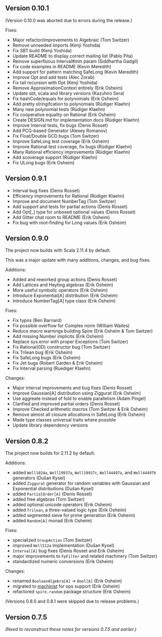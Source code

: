 ## Version 0.10.1

(Version 0.10.0 was aborted due to errors during the release.)

Fixes:

 * Major refactor/improvements to Algebraic (Tom Switzer)
 * Remove unneeded imports (Kenji Yoshida)
 * Fix SBT build (Kenji Yoshida)
 * Update README to display correct mailing list (Pablo Pita)
 * Remove superfluous Interval#min param (Siddhartha Gadgil)
 * Fix code examples in README (Kevin Meredith)
 * Add support for pattern matching SafeLong (Kevin Meredith)
 * Improve Opt and add tests (Alec Zorab)
 * Fix tail recursion with Opt (Kenji Yoshida)
 * Remove ApproximationContext entirely (Erik Osheim)
 * Update sbt, scala and library versions (Kazuhiro Sera)
 * Fix hashCode/equals for polynomials (Erik Osheim)
 * Add pretty stringifcation to polynomials (Rüdiger Klaehn)
 * Many new polynomial tests (Rüdiger Klaehn)
 * Fix cooperative equality on Rational (Erik Osheim)
 * Create DESIGN.md for implementation docs (Rüdiger Klaehn)
 * Improve Interval tests, fix bugs (Denis Rosset)
 * Add PCG-based Generator (Alexey Romanov)
 * Fix Float/Double GCD bugs (Tom Switzer)
 * Improve SafeLong test coverage (Erik Osheim)
 * Improve Rational test coverage, fix bugs (Rüdiger Klaehn)
 * Many Rational efficiency improvements (Rüdiger Klaehn)
 * Add scoverage support (Rüdiger Klaehn)
 * Fix ULong bugs (Erik Osheim)

## Version 0.9.1

 * Interval bug fixes (Denis Rosset)
 * Efficiency improvements for Rational (Rüdiger Klaehn)
 * Improve and document NumberTag (Tom Switzer)
 * Add support and tests for partial actions (Denis Rosset)
 * Add Opt[_] type for unboxed optional values (Denis Rosset)
 * Add Gitter chat room to README (Erik Osheim)
 * Fix bug with root-finding for Long values (Erik Osheim)

## Version 0.9.0

The project now builds with Scala 2.11.4 by default.

This was a major update with many additions, changes, and bug fixes.

Additions:

 * Added and reworked group actions (Denis Rosset)
 * Add Lattices and Heyting algebras (Erik Osheim)
 * More useful symbolic operators (Erik Osheim)
 * Introduce Exponential[A] distribution (Erik Osheim)
 * Introduce NumberTag[A] type class (Erik Osheim)

Fixes:

 * Fix typos (Ben Barnard)
 * Fix possible overflow for Complex norm (William Waites)
 * Reduce macro warnings building Spire (Erik Osheim & Tom Switzer)
 * Add missing Number implicits (Erik Osheim)
 * Replace sys.error with proper Exceptions (Tom Switzer)
 * Fix Rational(0D) constructor bug (Tom Switzer)
 * Fix Trilean bug (Erik Osheim)
 * Fix SafeLong bugs (Erik Osheim)
 * Fix Jet bugs (Robert Garden & Erik Osheim)
 * Fix Interval parsing (Ruediger Klaehn)

Changes:

 * Major interval improvements and bug fixes (Denis Rosset)
 * Improve Gaussian[A] distribution using Ziggurat (Erik Osheim)
 * Use aggreate instead of fold to enable parallelism (Adam Pingel)
 * Clarified and improved partial orders (Denis Rosset)
 * Improve Checked arithmetic macros (Tom Switzer & Erik Osheim)
 * Remove almost all closure allocations in SafeLong (Erik Osheim)
 * Made type classes universal traits where possible
 * Update library dependency versions

## Version 0.8.2

The project now builds for 2.11.2 by default.

Additions:

* added `Well1024a`, `Well19937a`, `Well19937c`, `Well44497a`, and `Well44497b` generators (Dušan Kysel)
* added `Ziggurat` generator for random variables with Gaussian and Exponential distributions (Dušan Kysel)
* added `PartialOrder[A]` (Denis Rosset)
* added free algebras (Tom Switzer)
* added optional unicode operators (Erik Osheim)
* added `Trilean`, a three-valued logic type (Erik Osheim)
* added segmented sieve for prime generation (Erik Osheim)
* added `Random[A]` monad (Erik Osheim)

Fixes:

* specialized `GroupAction` (Tom Switzer)
* improved `Well512a` implementation (Dušan Kysel)
* `Interval[A]` bug fixes (Denis Rosset and Erik Osheim)
* major improvements to `FpFilter` and related machinery (Tom Switzer)
* standardized numeric conversions (Erik Osheim)

Changes:

* renamed `BooleanAlgebra[A]` -> `Bool[A]` (Erik Osheim)
* migrated to [machinist](https://github.com/non/machinist) for ops support (Erik Osheim)
* refactored `spire.random` package structure (Erik Osheim)

(Versions 0.8.0 and 0.8.1 were skipped due to release problems.)

## Version 0.7.5

*(Need to reconstruct these notes for versions 0.7.5 and earlier.)*
